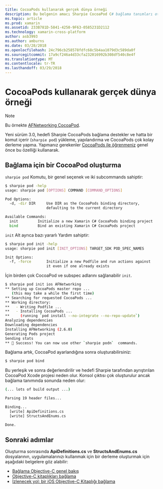 ```yaml
---
title: CocoaPods kullanarak gerçek dünya örneği
description: Bu belgenin amacı Sharpie CocoaPod C# bağlama tanımları otomatik olarak oluşturmak için nasıl kullanılacağını gösterir.
ms.topic: article
ms.prod: xamarin
ms.assetid: 233B781D-5841-4250-9F63-0585231D2112
ms.technology: xamarin-cross-platform
author: asb3993
ms.author: amburns
ms.date: 03/28/2018
ms.openlocfilehash: 24c796cb258578fdfc68c5b4aa1079d3c589da0f
ms.sourcegitcommit: 17a9cf246a4d33cfa232016992b308df540c8e4f
ms.translationtype: MT
ms.contentlocale: tr-TR
ms.lasthandoff: 03/29/2018
---
```

# <a name="real-world-example-using-cocoapods"></a>CocoaPods kullanarak gerçek dünya örneği

> [!NOTE]
> Bu örnekte [AFNetworking CocoaPod](https://cocoapods.org/pods/AFNetworking).

Yeni sürüm 3.0, hedefi Sharpie CocoaPods bağlama destekler ve hatta bir komut içerir (`sharpie pod`) yükleme, yapılandırma ve CocoaPods çok kolay derleme yapma. Yapmanız gerekenler [CocoaPods ile öğrenmeniz](https://cocoapods.org) genel önce bu özelliği kullanarak.

## <a name="creating-a-binding-for-a-cocoapod"></a>Bağlama için bir CocoaPod oluşturma

`sharpie pod` Komutu, bir genel seçenek ve iki subcommands sahiptir:

```bash
$ sharpie pod -help
usage: sharpie pod [OPTIONS] COMMAND [COMMAND_OPTIONS]

Pod Options:
  -d, -dir DIR     Use DIR as the CocoaPods binding directory,
                   defaulting to the current directory

Available Commands:
  init         Initialize a new Xamarin C# CocoaPods binding project
  bind         Bind an existing Xamarin C# CocoaPods project
```

`init` Alt ayrıca bazı yararlı Yardım sahiptir:

```bash
$ sharpie pod init -help
usage: sharpie pod init [INIT_OPTIONS] TARGET_SDK POD_SPEC_NAMES

Init Options:
  -f, -force       Initialize a new Podfile and run actions against
                   it even if one already exists
```

İçin birden çok CocoaPod ve subspec adlarını sağlanabilir `init`.

```bash
$ sharpie pod init ios AFNetworking
** Setting up CocoaPods master repo ...
   (this may take a while the first time)
** Searching for requested CocoaPods ...
** Working directory:
**   - Writing Podfile ...
**   - Installing CocoaPods ...
**     (running `pod install --no-integrate --no-repo-update`)
Analyzing dependencies
Downloading dependencies
Installing AFNetworking (2.6.0)
Generating Pods project
Sending stats
** 🍻 Success! You can now use other `sharpie podn`  commands.
```

Bağlama artık, CocoaPod ayarlandığına sonra oluşturabilirsiniz:

```bash
$ sharpie pod bind
```

Bu yerleşik ve sonra değerlendirilir ve hedefi Sharpie tarafından ayrıştırılan CocoaPod Xcode projesi neden olur. Konsol çıktısı çok oluşturulur ancak bağlama tanımında sonunda neden olur:

```bash
(... lots of build output ...)

Parsing 19 header files...

Binding...
  [write] ApiDefinitions.cs
  [write] StructsAndEnums.cs

Done.
```

## <a name="next-steps"></a>Sonraki adımlar

Oluşturma sonrasında **ApiDefinitions.cs** ve **StructsAndEnums.cs** dosyalarının, uygulamalarınızı kullanmak için bir derleme oluşturmak için aşağıdaki belgelere göz alabilir:

- [Bağlama Objective-C genel bakış](~/cross-platform/macios/binding/overview.md)
- [Objective-C kitaplıkları bağlama](~/cross-platform/macios/binding/objective-c-libraries.md)
- [İzlenecek yol: bir iOS Objective-C Kitaplığı bağlama](~/ios/platform/binding-objective-c/walkthrough.md)


